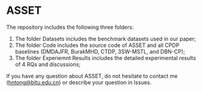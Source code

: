 # ASSET
The repository includes the following three folders:
1. The folder Datasets includes the benchmark datasets used in our paper;
2. The folder Code includes the source code of ASSET and all CPDP baselines (DMDAJFR, BurakMHD, CTDP, 3SW-MSTL, and DBN-CP);
3. The folder Experiemnt Results includes the detailed experimental results of 4 RQs and discussions;

If you have any question about ASSET, do not hesitate to contact me (hntong@bjtu.edu.cn) or describe your question in Issues.
